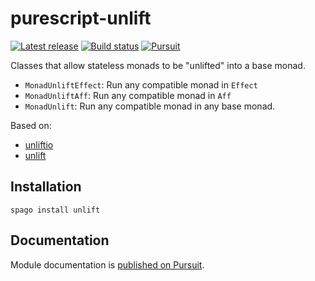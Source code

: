 # purescript-unlift

[![Latest release](http://img.shields.io/github/release/tweag/purescript-unlift.svg)](https://github.com/tweag/purescript-unlift/releases)
[![Build status](https://github.com/tweag/purescript-unlift/workflows/Build/badge.svg?branch=main)](https://github.com/tweag/purescript-unlift/actions?query=workflow%3ABuild+branch%3Amain)
[![Pursuit](https://pursuit.purescript.org/packages/purescript-unlift/badge)](https://pursuit.purescript.org/packages/purescript-unlift)

Classes that allow stateless monads to be "unlifted" into a base monad.

- `MonadUnliftEffect`: Run any compatible monad in `Effect`
- `MonadUnliftAff`: Run any compatible monad in `Aff`
- `MonadUnlift`: Run any compatible monad in any base monad.

Based on:

- [unliftio](http://hackage.haskell.org/package/unliftio)
- [unlift](http://hackage.haskell.org/package/unlift)

## Installation

```
spago install unlift
```

## Documentation

Module documentation is [published on Pursuit](http://pursuit.purescript.org/packages/purescript-unlift).
